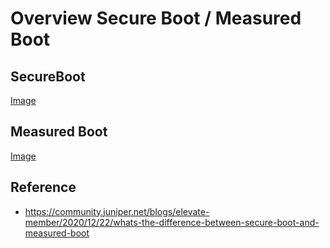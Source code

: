 # Overview Secure Boot / Measured Boot 

## SecureBoot 

[Image](https://higherlogicdownload.s3.amazonaws.com/JUNIPER/MigratedInlineFiles3/5fd7f45aa7a040db80f7cd2401689b51_0ba8d07931df4bb49b3b04dd83923040)

## Measured Boot 

[Image](https://higherlogicdownload.s3.amazonaws.com/JUNIPER/MigratedInlineFiles3/5fd7f45aa7a040db80f7cd2401689b51_673dc3620921464b9d858e94ba3267fb)

## Reference 

  * https://community.juniper.net/blogs/elevate-member/2020/12/22/whats-the-difference-between-secure-boot-and-measured-boot
